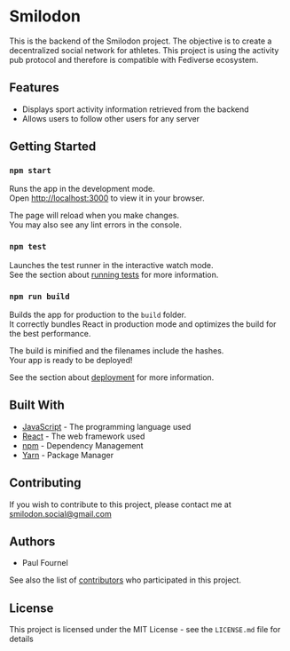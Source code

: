 # Smilodon

This is the backend of the Smilodon project. The objective is to create a decentralized social network for athletes. 
This project is using the activity pub protocol and therefore is compatible with Fediverse ecosystem.

## Features

- Displays sport activity information retrieved from the backend
- Allows users to follow other users for any server

## Getting Started

### `npm start`

Runs the app in the development mode.\
Open [http://localhost:3000](http://localhost:3000) to view it in your browser.

The page will reload when you make changes.\
You may also see any lint errors in the console.

### `npm test`

Launches the test runner in the interactive watch mode.\
See the section about [running tests](https://facebook.github.io/create-react-app/docs/running-tests) for more information.

### `npm run build`

Builds the app for production to the `build` folder.\
It correctly bundles React in production mode and optimizes the build for the best performance.

The build is minified and the filenames include the hashes.\
Your app is ready to be deployed!

See the section about [deployment](https://facebook.github.io/create-react-app/docs/deployment) for more information.

## Built With

- [JavaScript](https://developer.mozilla.org/en-US/docs/Web/JavaScript) - The programming language used
- [React](https://reactjs.org/) - The web framework used
- [npm](https://www.npmjs.com/) - Dependency Management
- [Yarn](https://yarnpkg.com/) - Package Manager

## Contributing

If you wish to contribute to this project, please contact me at smilodon.social@gmail.com

## Authors

- Paul Fournel

See also the list of [contributors](https://github.com/paulfournel/smilodon/contributors) who participated in this project.

## License

This project is licensed under the MIT License - see the `LICENSE.md` file for details